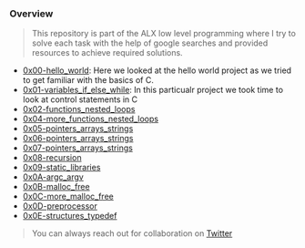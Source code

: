 ### Overview 
> This repository is part of the ALX low level programming where I try to solve each task with the help of google searches and provided resources to achieve required solutions.

- [0x00-hello_world](https://github.com/Arnoldmn/alx-low_level_programming/tree/master/0x00-hello_world): Here we looked at the hello world project as we tried to get familiar with the basics of C.
- [0x01-variables_if_else_while](https://github.com/Arnoldmn/alx-low_level_programming/tree/master/0x01-variables_if_else_while): In this particualr project we took time to look at control statements in C
- [0x02-functions_nested_loops](https://github.com/Arnoldmn/alx-low_level_programming/tree/master/0x02-functions_nested_loops)
- [0x04-more_functions_nested_loops](https://github.com/Arnoldmn/alx-low_level_programming/tree/master/0x04-more_functions_nested_loops)
- [0x05-pointers_arrays_strings](https://github.com/Arnoldmn/alx-low_level_programming/tree/master/0x05-pointers_arrays_strings)
- [0x06-pointers_arrays_strings](https://github.com/Arnoldmn/alx-low_level_programming/tree/master/0x06-pointers_arrays_strings)
- [0x07-pointers_arrays_strings](https://github.com/Arnoldmn/alx-low_level_programming/tree/master/0x07-pointers_arrays_strings)
- [0x08-recursion](https://github.com/Arnoldmn/alx-low_level_programming/tree/master/0x08-recursion)
- [0x09-static_libraries](https://github.com/Arnoldmn/alx-low_level_programming/tree/master/0x09-static_libraries)
- [0x0A-argc_argv](https://github.com/Arnoldmn/alx-low_level_programming/tree/master/0x0A-argc_argv)
- [0x0B-malloc_free](https://github.com/Arnoldmn/alx-low_level_programming/tree/master/0x0B-malloc_free)
- [0x0C-more_malloc_free](https://github.com/Arnoldmn/alx-low_level_programming/tree/master/0x0C-more_malloc_free)
- [0x0D-preprocessor](https://github.com/Arnoldmn/alx-low_level_programming/tree/master/0x0D-preprocessor)
- [0x0E-structures_typedef](https://github.com/Arnoldmn/alx-low_level_programming/tree/master/0x0E-structures_typedef)

> You can always reach out for collaboration on [Twitter](https://twitter.com/ArnoldMumbere)
